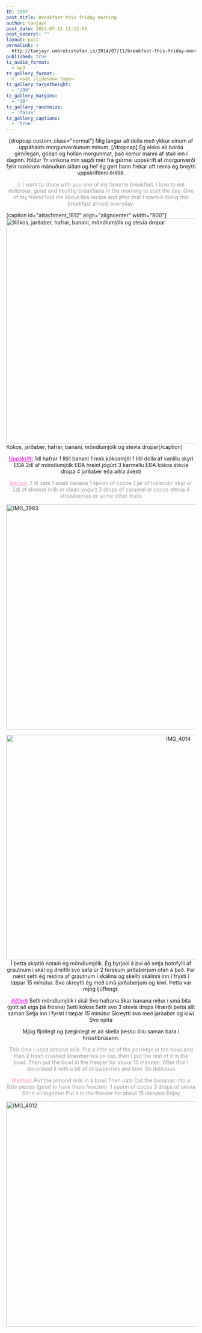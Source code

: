 ```yaml
---
ID: 1807
post_title: Breakfast this friday morning
author: tanjayr
post_date: 2014-07-11 11:12:05
post_excerpt: ""
layout: post
permalink: >
  http://tanjayr.umbrotsstofan.is/2014/07/11/breakfast-this-friday-morning/
published: true
tz_audio_format:
  - mp3
tz_gallery_format:
  - -=set slideshow type=-
tz_gallery_targetheight:
  - "200"
tz_gallery_margins:
  - "10"
tz_gallery_randomize:
  - 'false'
tz_gallery_captions:
  - 'true'
---
```

<p style="text-align: center;">[dropcap custom_class="normal"] Mig langar að deila með ykkur einum af uppáhalds morgunverðunum mínum. [/dropcap] Ég elska að borða girnilegan, góðan og hollan morgunmat, það kemur manni af stað inn í daginn. Hildur Ýr vinkona mín sagði mér frá gúrmei uppskrift af morgunverði fyrir nokkrum mánuðum síðan og hef ég gert hann frekar oft nema ég breytti uppskriftinni örlítið.</p>
<p style="text-align: center;"><span style="color: #999999;">// I want to share with you one of my favorite breakfast. I love to eat delicious, good and healthy breakfasts in the morning to start the day. One of my friend told me about this recipe and after that I started doing this breakfast almost everyday.</span>
<!--more--></p>


[caption id="attachment_1812" align="aligncenter" width="900"]<img class="size-large wp-image-1812" src="http://www.tanjayr.com/wp-content/uploads/2014/07/IMG_3916-2-1024x682.jpg" alt="Kókos, jarðaber, hafrar, banani, möndlumjólk og stevía dropar" width="900" height="599" /> Kókos, jarðaber, hafrar, banani, möndlumjólk og stevía dropar[/caption]
<p style="text-align: center;"><span style="text-decoration: underline;"><span style="color: #ff00ff; text-decoration: underline;">Uppskrift:</span></span>
1dl hafrar
1 lítill banani
1 msk kókosmjöl
1 lítil dolla af vanillu skyri EÐA 2dl af möndlumjólk EÐA hreint jógúrt
3 karmellu EÐA kókos stevía dropa
4 jarðaber eða aðra ávexti</p>
<p style="text-align: center;"><span style="text-decoration: underline; color: #ff99cc;"><span style="text-decoration: underline;">Recipe:</span></span>
<span style="color: #999999;"> 1 dl oats</span>
<span style="color: #999999;"> 1 small banana</span>
<span style="color: #999999;"> 1 spoon of cocos</span>
<span style="color: #999999;"> 1 jar of Icelandic skyr or 2dl of almond milk or clean yogurt</span>
<span style="color: #999999;"> 3 drops of caramel or cocos stevia</span>
<span style="color: #999999;"> 4 strawberries or some other fruits</span></p>
<img class="aligncenter size-large wp-image-1808" src="http://www.tanjayr.com/wp-content/uploads/2014/07/IMG_3983-1024x682.jpg" alt="IMG_3983" width="900" height="599" />
<p style="text-align: center;"><img class="aligncenter size-large wp-image-1810" src="http://www.tanjayr.com/wp-content/uploads/2014/07/IMG_4014-1024x682.jpg" alt="IMG_4014" width="900" height="599" />
Í þetta skiptið notaði ég möndlumjólk. Ég byrjaði á því að setja botnfylli af grautnum í skál og dreifði svo safa úr 2 ferskum jarðaberjum ofan á það. Þar næst setti ég restina af grautnum í skálina og skellti skálinni inn í frysti í tæpar 15 mínútur. Svo skreytti ég með smá jarðaberjum og kiwi. Þetta var mjög ljúffengt.</p>
<p style="text-align: center;"><span style="text-decoration: underline;"><span style="color: #ff00ff; text-decoration: underline;">Aðferð</span></span>
Setti möndlumjólk í skál
Svo hafrana
Skar banana niður í smá bita (gott að eiga þá frosna)
Setti kókos
Setti svo 3 stevía dropa
Hrærði þetta allt saman
Setja inn í fyrsti í tæpar 15 mínútur
Skreytti svo með jarðaber og kiwi
Svo njóta</p>
<p style="text-align: center;">Mjög fljótlegt og þæginlegt er að skella þessu öllu saman bara í hrisstibrúsann.</p>
<p style="text-align: center;"><span style="color: #999999;">This time I used almond milk. Put a little bit of the porridge in the bowl and then 2 fresh crushed strawberries on top, then I put the rest of it in the bowl. Then put the bowl in the freezer for about 15 minutes. After that I decorated it with a bit of strawberries and kiwi. So delicious </span></p>
<p style="text-align: center;"><span style="text-decoration: underline; color: #ff99cc;"><span style="text-decoration: underline;"> Method:</span></span>
<span style="color: #999999;"> Put the almond milk in a bowl</span>
<span style="color: #999999;"> Then oats</span>
<span style="color: #999999;"> Cut the bananas into a little pieces (good to have them froezen)</span>
<span style="color: #999999;">  1 spoon of cocos</span>
<span style="color: #999999;"> 3 drops of stevia</span>
<span style="color: #999999;"> Stir it all together</span>
<span style="color: #999999;"> Put it in the freezer for about 15 minutes</span>
<span style="color: #999999;"> Enjoy</span></p>
<img class="aligncenter size-large wp-image-1809" src="http://www.tanjayr.com/wp-content/uploads/2014/07/IMG_4012-1024x682.jpg" alt="IMG_4012" width="900" height="599" />